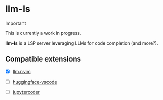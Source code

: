 # llm-ls

> [!IMPORTANT]
> This is currently a work in progress.

**llm-ls** is a LSP server leveraging LLMs for code completion (and more?).

## Compatible extensions

- [x] [llm.nvim](https://github.com/huggingface/llm.nvim)
- [ ] [huggingface-vscode]()
- [ ] [jupytercoder](https://github.com/bigcode-project/jupytercoder)

